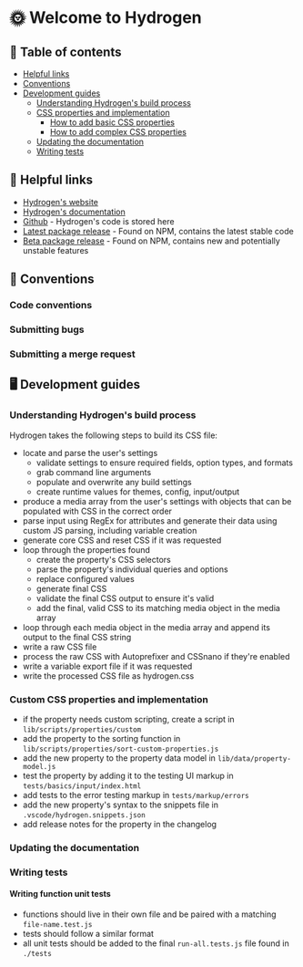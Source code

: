 # 🌞 Welcome to Hydrogen

## 📑 Table of contents

- [Helpful links](#🔗-helpful-links)
- [Conventions](#📐-conventions)
- [Development guides](#🖥️-development-guides)
  - [Understanding Hydrogen's build process](#understanding-hydrogens-build-process)
  - [CSS properties and implementation](#css-properties-and-implementation)
    - [How to add basic CSS properties](#how-to-add-basic-css-properties)
    - [How to add complex CSS properties](#how-to-add-complex-css-properties)
  - [Updating the documentation](#updating-the-documentation)
  - [Writing tests](#writing-tests)

## 🔗 Helpful links

- [Hydrogen's website](https://hydrogen.design/en)
- [Hydrogen's documentation](https://hydrogen.design/en/docs)
- [Github](https://github.com/hydrogen-css/hydrogen) - Hydrogen's code is stored here
- [Latest package release](https://www.npmjs.com/package/@hydrogen-css/hydrogen/v/latest) - Found on NPM, contains the latest stable code
- [Beta package release](https://www.npmjs.com/package/@hydrogen-css/hydrogen/v/beta) - Found on NPM, contains new and potentially unstable features

## 📐 Conventions

### Code conventions

### Submitting bugs

### Submitting a merge request

## 🖥️ Development guides

### Understanding Hydrogen's build process

Hydrogen takes the following steps to build its CSS file:

- locate and parse the user's settings
  - validate settings to ensure required fields, option types, and formats
  - grab command line arguments
  - populate and overwrite any build settings
  - create runtime values for themes, config, input/output
- produce a media array from the user's settings with objects that can be populated with CSS in the correct order
- parse input using RegEx for attributes and generate their data using custom JS parsing, including variable creation
- generate core CSS and reset CSS if it was requested
- loop through the properties found
  - create the property's CSS selectors
  - parse the property's individual queries and options
  - replace configured values
  - generate final CSS
  - validate the final CSS output to ensure it's valid
  - add the final, valid CSS to its matching media object in the media array
- loop through each media object in the media array and append its output to the final CSS string
- write a raw CSS file
- process the raw CSS with Autoprefixer and CSSnano if they're enabled
- write a variable export file if it was requested
- write the processed CSS file as hydrogen.css

### Custom CSS properties and implementation

- if the property needs custom scripting, create a script in `lib/scripts/properties/custom`
- add the property to the sorting function in `lib/scripts/properties/sort-custom-properties.js`
- add the new property to the property data model in `lib/data/property-model.js`
- test the property by adding it to the testing UI markup in `tests/basics/input/index.html`
- add tests to the error testing markup in `tests/markup/errors`
- add the new property's syntax to the snippets file in `.vscode/hydrogen.snippets.json`
- add release notes for the property in the changelog

### Updating the documentation

### Writing tests

#### Writing function unit tests

- functions should live in their own file and be paired with a matching `file-name.test.js`
- tests should follow a similar format
- all unit tests should be added to the final `run-all.tests.js` file found in `./tests`
